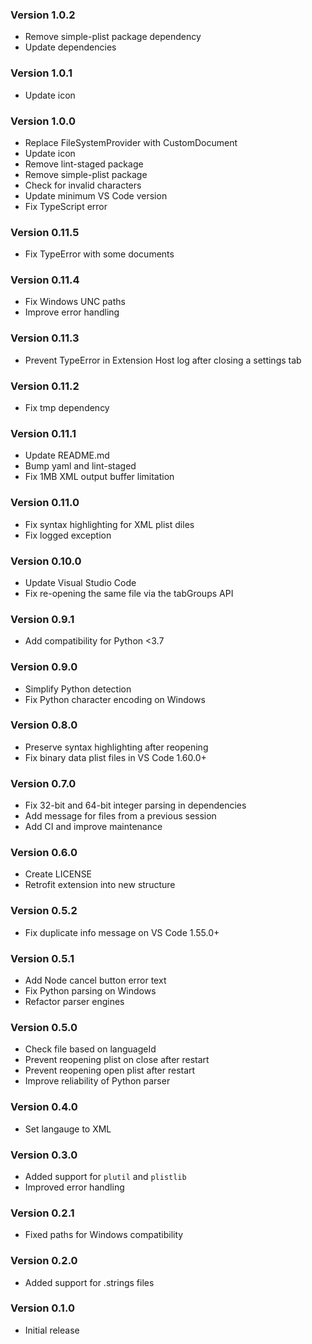 ### Version 1.0.2

- Remove simple-plist package dependency
- Update dependencies

### Version 1.0.1

- Update icon

### Version 1.0.0
- Replace FileSystemProvider with CustomDocument
- Update icon
- Remove lint-staged package
- Remove simple-plist package
- Check for invalid characters
- Update minimum VS Code version
- Fix TypeScript error

### Version 0.11.5
- Fix TypeError with some documents

### Version 0.11.4

- Fix Windows UNC paths
- Improve error handling

### Version 0.11.3
- Prevent TypeError in Extension Host log after closing a settings tab

### Version 0.11.2
- Fix tmp dependency

### Version 0.11.1
- Update README.md
- Bump yaml and lint-staged
- Fix 1MB XML output buffer limitation

### Version 0.11.0
- Fix syntax highlighting for XML plist diles
- Fix logged exception

### Version 0.10.0
- Update Visual Studio Code
- Fix re-opening the same file via the tabGroups API

### Version 0.9.1
- Add compatibility for Python <3.7

### Version 0.9.0
- Simplify Python detection
- Fix Python character encoding on Windows

### Version 0.8.0
- Preserve syntax highlighting after reopening
- Fix binary data plist files in VS Code 1.60.0+

### Version 0.7.0
- Fix 32-bit and 64-bit integer parsing in dependencies
- Add message for files from a previous session
- Add CI and improve maintenance

### Version 0.6.0
- Create LICENSE
- Retrofit extension into new structure

### Version 0.5.2
- Fix duplicate info message on VS Code 1.55.0+

### Version 0.5.1
- Add Node cancel button error text
- Fix Python parsing on Windows
- Refactor parser engines

### Version 0.5.0
- Check file based on languageId
- Prevent reopening plist on close after restart
- Prevent reopening open plist after restart
- Improve reliability of Python parser

### Version 0.4.0
- Set langauge to XML

### Version 0.3.0

- Added support for `plutil` and `plistlib`
- Improved error handling

### Version 0.2.1

- Fixed paths for Windows compatibility

### Version 0.2.0

- Added support for .strings files

### Version 0.1.0

- Initial release
